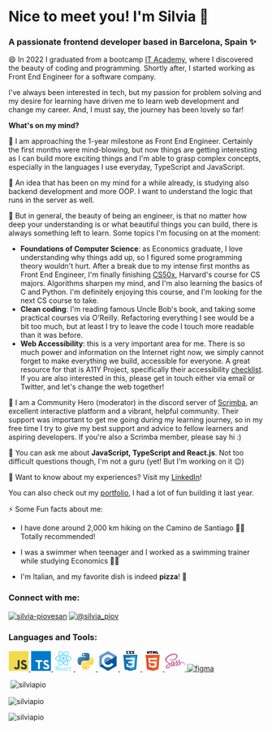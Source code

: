 # Nice to meet you! I'm Silvia 👋

### A passionate frontend developer based in Barcelona, Spain ✨

😄 In 2022 I graduated from a bootcamp [IT Academy](https://cibernarium.barcelonactiva.cat/it-academy2), where I discovered the beauty of coding and programming. Shortly after, I started working as Front End Engineer for a software company.

I've always been interested in tech, but my passion for problem solving and my desire for learning have driven me to learn web development and change my career. And, I must say, the journey has been lovely so far!

**What's on my mind?**

🏅 I am approaching the 1-year milestone as Front End Engineer. Certainly the first months were mind-blowing, but now things are getting interesting as I can build more exciting things and I'm able to grasp complex concepts, especially in the languages I use everyday, TypeScript and JavaScript.

🔭 An idea that has been on my mind for a while already, is studying also backend development and more OOP. I want to understand the logic that runs in the server as well.

🌱 But in general, the beauty of being an engineer, is that no matter how deep your understanding is or what beautiful things you can build, there is always something left to learn. Some topics I'm focusing on at the moment:
   - **Foundations of Computer Science**: as Economics graduate, I love understanding why things add up, so I figured some programming theory wouldn't hurt. After a break due to my intense first months as Front End Engineer, I'm finally finishing [CS50x](https://cs50.harvard.edu/x/2023/), Harvard's course for CS majors. Algorithms sharpen my mind, and I'm also learning the basics of C and Python. I'm definitely enjoying this course, and I'm looking for the next CS course to take.
   - **Clean coding**: I'm reading famous Uncle Bob's book, and taking some practical courses via O'Reilly. Refactoring everything I see would be a bit too much, but at least I try to leave the code I touch more readable than it was before.
   - **Web Accessibility**: this is a very important area for me. There is so much power and information on the Internet right now, we simply cannot forget to make everything we build, accessible for everyone. A great resource for that is A11Y Project, specifically their accessibility [checklist](https://www.a11yproject.com/checklist/). If you are also interested in this, please get in touch either via email or Twitter, and let's change the web together!
  
🤗 I am a Community Hero (moderator) in the discord server of [Scrimba](https://scrimba.com/), an excellent interactive platform and a vibrant, helpful community. Their support was important to get me going during my learning journey, so in my free time I try to give my best support and advice to fellow learners and aspiring developers. If you're also a Scrimba member, please say hi :)

💬 You can ask me about **JavaScript, TypeScript and React.js**. Not too difficult questions though, I'm not a guru (yet! But I'm working on it 😉)

📄 Want to know about my experiences? Visit my [LinkedIn](https://www.linkedin.com/in/silvia-piovesan/)!

You can also check out my [portfolio](https://www.silviapiovesan.com/), I had a lot of fun building it last year.

⚡ Some Fun facts about me:
 
  - I have done around 2,000 km hiking on the Camino de Santiago 🚶‍♀️ Totally recommended!

  - I was a swimmer when teenager and I worked as a swimming trainer while studying Economics 🏊🏽

  - I'm Italian, and my favorite dish is indeed **pizza**! 🍕

<h3 align="left">Connect with me:</h3>
<p align="left">
<a href="https://linkedin.com/in/silvia-piovesan" target="blank"><img align="center" src="https://raw.githubusercontent.com/rahuldkjain/github-profile-readme-generator/master/src/images/icons/Social/linked-in-alt.svg" alt="silvia-piovesan" height="30" width="40" /></a>
<a href="https://twitter.com/@silvia_piov" target="blank"><img align="center" src="https://raw.githubusercontent.com/rahuldkjain/github-profile-readme-generator/master/src/images/icons/Social/twitter.svg" alt="@silvia_piov" height="30" width="40" /></a>
</p>

<h3 align="left">Languages and Tools:</h3>
<p align="left"> 
   <a href="https://developer.mozilla.org/en-US/docs/Web/JavaScript" target="_blank" rel="noreferrer"> 
      <img src="https://raw.githubusercontent.com/devicons/devicon/master/icons/javascript/javascript-original.svg" alt="javascript" width="40" height="40"/> 
   </a> 
   <a href="https://www.typescriptlang.org/" target="_blank" rel="noreferrer">
      <img src="https://raw.githubusercontent.com/devicons/devicon/master/icons/typescript/typescript-original.svg" alt="typescript" width="40" height="40"/> 
   </a>   
   <a href="https://reactjs.org/" target="_blank" rel="noreferrer"> 
      <img src="https://raw.githubusercontent.com/devicons/devicon/master/icons/react/react-original-wordmark.svg" alt="react" width="40" height="40"/> 
   </a> 
   <a href="https://www.python.org/" target="_blank" rel="noreferrer"> 
      <img src="https://raw.githubusercontent.com/devicons/devicon/master/icons/python/python-original.svg" alt="python" width="40" height="40"/> 
   </a> 
   <a href="https://www.cprogramming.com/" target="_blank" rel="noreferrer"> 
      <img src="https://raw.githubusercontent.com/devicons/devicon/master/icons/c/c-original.svg" alt="c" width="40" height="40"/> 
   </a>
   <a href="https://www.w3schools.com/css/" target="_blank" rel="noreferrer"> 
      <img src="https://raw.githubusercontent.com/devicons/devicon/master/icons/css3/css3-original-wordmark.svg" alt="css3" width="40" height="40"/> 
   </a> 
   <a href="https://www.w3.org/html/" target="_blank" rel="noreferrer"> 
      <img src="https://raw.githubusercontent.com/devicons/devicon/master/icons/html5/html5-original-wordmark.svg" alt="html5" width="40" height="40"/> 
   </a>  
   <a href="https://sass-lang.com" target="_blank" rel="noreferrer"> 
      <img src="https://raw.githubusercontent.com/devicons/devicon/master/icons/sass/sass-original.svg" alt="sass" width="40" height="40"/> 
   </a> 
   <a href="https://www.figma.com/" target="_blank" rel="noreferrer"> 
      <img src="https://www.vectorlogo.zone/logos/figma/figma-icon.svg" alt="figma" width="40" height="40"/> 
   </a> 
</p>


<p>&nbsp;<img align="center" src="https://github-readme-stats.vercel.app/api?username=silviapio&show_icons=true&locale=en" alt="silviapio" /></p>

<p><img align="center" src="https://github-readme-streak-stats.herokuapp.com/?user=silviapio&" alt="silviapio" /></p>

<p align="left"> <img src="https://komarev.com/ghpvc/?username=silviapio&label=Profile%20views&color=0e75b6&style=flat" alt="silviapio" /> </p>

<!-- - 👨‍💻 All of my projects are available at [coming soon](coming soon)
<a href="https://jestjs.io" target="_blank" rel="noreferrer"> <img src="https://www.vectorlogo.zone/logos/jestjsio/jestjsio-icon.svg" alt="jest" width="40" height="40"/> </a>
<p><img align="left" src="https://github-readme-stats.vercel.app/api/top-langs?username=silviapio&show_icons=true&locale=en&layout=compact" alt="silviapio" /></p> 
--!>
<!-- special thanks: https://rahuldkjain.github.io/gh-profile-readme-generator/ -->
